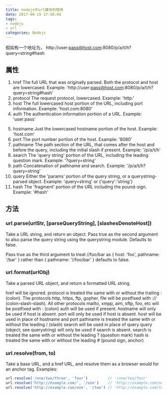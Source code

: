 ```yaml
---
title: nodejs中url模块的使用
date: 2017-06-15 17:58:04
tags:
- nodejs
- url
categories: Nodejs
---
```


假如有一个地址为，
http://user:pass@host.com:8080/p/a/t/h?query=string#hash
## 属性
1. href
The full URL that was originally parsed. Both the protocol and host are lowercased.
Example: 'http://user:pass@host.com:8080/p/a/t/h?query=string#hash'
2. protocol
The request protocol, lowercased.
Example: 'http:'
3. host 
The full lowercased host portion of the URL, including port information.
Example: 'host.com:8080'
4. auth
The authentication information portion of a URL.
Example: 'user:pass'
<!-- more -->
5. hostname
Just the lowercased hostname portion of the host.
Example: 'host.com'
6. port
The port number portion of the host.
Example: '8080'
7. pathname
The path section of the URL, that comes after the host and before the query, including the initial slash if present.
Example: '/p/a/t/h'
8. search
The 'query string' portion of the URL, including the leading question mark.
Example: '?query=string'
9. path
Concatenation of pathname and search.
Example: '/p/a/t/h?query=string'
10. query
Either the 'params' portion of the query string, or a querystring-parsed object.
Example: 'query=string' or {'query':'string'}
11. hash
The 'fragment' portion of the URL including the pound-sign.
Example: '#hash'

## 方法
### url.parse(urlStr, [parseQueryString], [slashesDenoteHost])
Take a URL string, and return an object.
Pass true as the second argument to also parse the query string using the querystring module. Defaults to false.

Pass true as the third argument to treat //foo/bar as { host: 'foo', pathname: '/bar' } rather than { pathname: '//foo/bar' } defaults to false.

### url.format(urlObj)
Take a parsed URL object, and return a formatted URL string.

href will be ignored.
protocol is treated the same with or without the trailing : (colon).
The protocols http, https, ftp, gopher, file will be postfixed with :// (colon-slash-slash).
All other protocols mailto, xmpp, aim, sftp, foo, etc will be postfixed with : (colon)
auth will be used if present.
hostname will only be used if host is absent.
port will only be used if host is absent.
host will be used in place of hostname and port
pathname is treated the same with or without the leading / (slash)
search will be used in place of query
query (object; see querystring) will only be used if search is absent.
search is treated the same with or without the leading ? (question mark)
hash is treated the same with or without the leading # (pound sign, anchor)

### url.resolve(from, to)
Take a base URL, and a href URL, and resolve them as a browser would for an anchor tag. Examples:
```javascript
url.resolve('/one/two/three', 'four')         // '/one/two/four'
url.resolve('http://example.com/', '/one')    // 'http://example.com/one'
url.resolve('http://example.com/one', '/two') // 'http://example.com/two'
```
